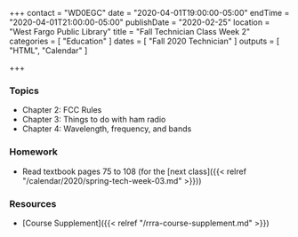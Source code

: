 +++
contact = "WD0EGC"
date = "2020-04-01T19:00:00-05:00"
endTime = "2020-04-01T21:00:00-05:00"
publishDate = "2020-02-25"
location = "West Fargo Public Library"
title = "Fall Technician Class Week 2"
categories = [ "Education" ]
dates = [ "Fall 2020 Technician" ]
outputs = [ "HTML", "Calendar" ]

+++
### Topics

* Chapter 2: FCC Rules
* Chapter 3: Things to do with ham radio
* Chapter 4: Wavelength, frequency, and bands

### Homework

* Read textbook pages 75 to 108 (for the [next class]({{< relref "/calendar/2020/spring-tech-week-03.md" >}}))

### Resources

* [Course Supplement]({{< relref "/rrra-course-supplement.md" >}})
<!--* [Syllabus](/s/2xabO1oD5mbpVRh)-->
